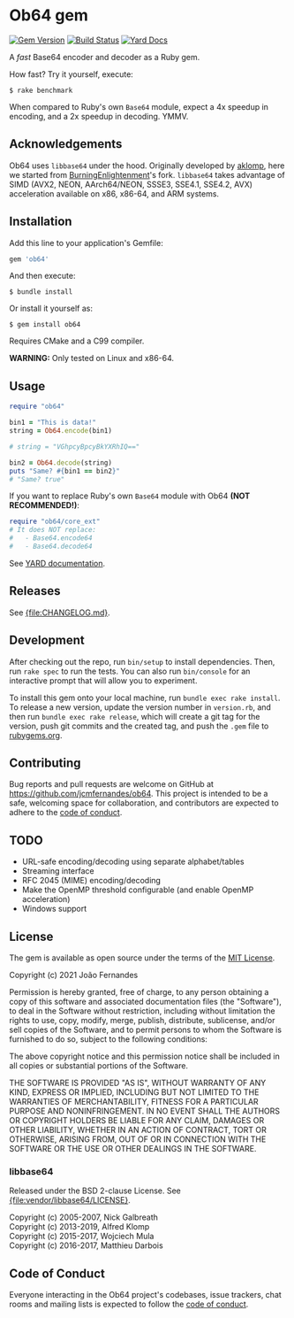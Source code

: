# Ob64 gem

[![Gem Version](https://badge.fury.io/rb/ob64.svg)](http://rubygems.org/gems/ob64)
[![Build Status](https://github.com/jcmfernandes/ob64/workflows/Test/badge.svg?branch=master&event=push)](https://github.com/jcmfernandes/ob64/actions?query=workflow:Test)
[![Yard Docs](https://img.shields.io/badge/yard-docs-blue.svg)](http://www.rubydoc.info/gems/ob64/0.1.0)

A *fast* Base64 encoder and decoder as a Ruby gem.

How fast? Try it yourself, execute:

    $ rake benchmark

When compared to Ruby's own `Base64` module, expect a 4x speedup in encoding, and a 2x speedup in decoding. YMMV.

## Acknowledgements

Ob64 uses `libbase64` under the hood. Originally developed by [aklomp](https://github.com/aklomp), here we started from [BurningEnlightenment](https://github.com/BurningEnlightenment)'s fork. `libbase64` takes advantage of SIMD (AVX2, NEON, AArch64/NEON, SSSE3, SSE4.1, SSE4.2, AVX) acceleration available on x86, x86-64, and ARM systems.

## Installation

Add this line to your application's Gemfile:

```ruby
gem 'ob64'
```

And then execute:

    $ bundle install

Or install it yourself as:

    $ gem install ob64

Requires CMake and a C99 compiler.

**WARNING:** Only tested on Linux and x86-64.

## Usage

```ruby
require "ob64"

bin1 = "This is data!"
string = Ob64.encode(bin1)

# string = "VGhpcyBpcyBkYXRhIQ=="

bin2 = Ob64.decode(string)
puts "Same? #{bin1 == bin2}"
# "Same? true"
```

If you want to replace Ruby's own `Base64` module with Ob64 **(NOT RECOMMENDED!)**:

```ruby
require "ob64/core_ext"
# It does NOT replace:
#   - Base64.encode64
#   - Base64.decode64
```

See [YARD documentation](http://www.rubydoc.info/gems/ob64).

## Releases

See [{file:CHANGELOG.md}](CHANGELOG.md).

## Development

After checking out the repo, run `bin/setup` to install dependencies. Then, run `rake spec` to run the tests. You can also run `bin/console` for an interactive prompt that will allow you to experiment.

To install this gem onto your local machine, run `bundle exec rake install`. To release a new version, update the version number in `version.rb`, and then run `bundle exec rake release`, which will create a git tag for the version, push git commits and the created tag, and push the `.gem` file to [rubygems.org](https://rubygems.org).

## Contributing

Bug reports and pull requests are welcome on GitHub at https://github.com/jcmfernandes/ob64. This project is intended to be a safe, welcoming space for collaboration, and contributors are expected to adhere to the [code of conduct](https://github.com/jcmfernandes/ob64/blob/master/CODE_OF_CONDUCT.md).

## TODO

* URL-safe encoding/decoding using separate alphabet/tables
* Streaming interface
* RFC 2045 (MIME) encoding/decoding
* Make the OpenMP threshold configurable (and enable OpenMP acceleration)
* Windows support

## License

The gem is available as open source under the terms of the [MIT License](https://opensource.org/licenses/MIT).

Copyright (c) 2021 João Fernandes

Permission is hereby granted, free of charge, to any person obtaining a copy
of this software and associated documentation files (the "Software"), to deal
in the Software without restriction, including without limitation the rights
to use, copy, modify, merge, publish, distribute, sublicense, and/or sell
copies of the Software, and to permit persons to whom the Software is
furnished to do so, subject to the following conditions:

The above copyright notice and this permission notice shall be included in
all copies or substantial portions of the Software.

THE SOFTWARE IS PROVIDED "AS IS", WITHOUT WARRANTY OF ANY KIND, EXPRESS OR
IMPLIED, INCLUDING BUT NOT LIMITED TO THE WARRANTIES OF MERCHANTABILITY,
FITNESS FOR A PARTICULAR PURPOSE AND NONINFRINGEMENT. IN NO EVENT SHALL THE
AUTHORS OR COPYRIGHT HOLDERS BE LIABLE FOR ANY CLAIM, DAMAGES OR OTHER
LIABILITY, WHETHER IN AN ACTION OF CONTRACT, TORT OR OTHERWISE, ARISING FROM,
OUT OF OR IN CONNECTION WITH THE SOFTWARE OR THE USE OR OTHER DEALINGS IN
THE SOFTWARE.

### libbase64

Released under the BSD 2-clause License. See [{file:vendor/libbase64/LICENSE}](https://github.com/jcmfernandes/base64-cmake/blob/feature/cmake/LICENSE).

Copyright (c) 2005-2007, Nick Galbreath  
Copyright (c) 2013-2019, Alfred Klomp  
Copyright (c) 2015-2017, Wojciech Mula  
Copyright (c) 2016-2017, Matthieu Darbois  

## Code of Conduct

Everyone interacting in the Ob64 project's codebases, issue trackers, chat rooms and mailing lists is expected to follow the [code of conduct](https://github.com/jcmfernandes/ob64/blob/master/CODE_OF_CONDUCT.md).
